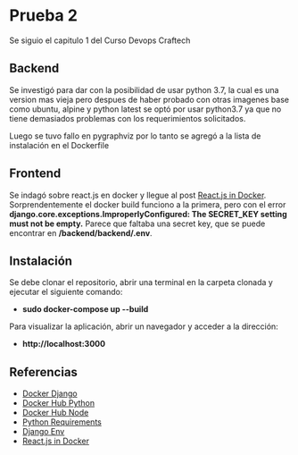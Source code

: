 # Prueba 2

Se siguio el capitulo 1 del Curso Devops Craftech

## Backend
Se investigó para dar con la posibilidad de usar python 3.7, la cual es una version mas vieja pero despues de haber probado con otras imagenes base como ubuntu, alpine y python latest se optó por usar python3.7 ya que no tiene demasiados problemas con los requerimientos solicitados.

Luego se tuvo fallo en pygraphviz por lo tanto se agregó a la lista de instalación en el Dockerfile

## Frontend 

Se indagó sobre react.js en docker y llegue al post [React.js in Docker](https://medium.com/@marvels0098/how-to-include-reactjs-app-in-docker-container-2e73068ce2d5). Sorprendentemente el docker build funciono a la primera, pero con el error **django.core.exceptions.ImproperlyConfigured: The SECRET_KEY setting must not be empty.** Parece que faltaba una secret key, que se puede encontrar en **/backend/backend/.env**.

## Instalación
Se debe clonar el repositorio, abrir una terminal en la carpeta clonada y ejecutar el siguiente comando:
- **sudo docker-compose up --build**

Para visualizar la aplicación, abrir un navegador y acceder a la dirección:
- **http://localhost:3000**

## Referencias

- [Docker Django](https://docs.docker.com/samples/django/)
- [Docker Hub Python](https://hub.docker.com/_/python)
- [Docker Hub Node](https://hub.docker.com/_/node)
- [Python Requirements](https://stackoverflow.com/questions/59626068/running-pip-install-requirements-txt-fails-in-docker-build)
- [Django Env](https://alicecampkin.medium.com/how-to-set-up-environment-variables-in-django-f3c4db78c55f)
- [React.js in Docker](https://medium.com/@marvels0098/how-to-include-reactjs-app-in-docker-container-2e73068ce2d5)
